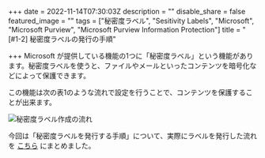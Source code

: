 +++
date = 2022-11-14T07:30:03Z
description = ""
disable_share = false
featured_image = ""
tags = ["秘密度ラベル", "Sesitivity Labels", "Microsoft", "Microsoft Purview", "Microsoft Purview Information Protection"]
title = "[#1-2] 秘密度ラベルの発行の手順"

+++
Microsoft が提供している機能の1つに「秘密度ラベル」という機能があります。秘密度ラベルを使うと、ファイルやメールといったコンテンツを暗号化などによって保護できます。

この機能は次の表1のような流れで設定を行うことで、コンテンツを保護することが出来ます。

![秘密度ラベル作成の流れ](/images/label.PNG "label")

今回は「秘密度ラベルを発行する手順」について、実際にラベルを発行した流れを [こちら](https://tdu.box.com/s/akz2vd14a9rr6cstovw16mmeiu60hngu) にまとめました。